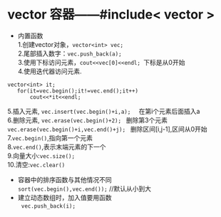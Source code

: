 # vector 容器——#include< vector >

* 内置函数      
1.创建vector对象，`vector<int> vec; `        
2.尾部插入数字：`vec.push_back(a); `         
3.使用下标访问元素，`cout<<vec[0]<<endl; `下标是从0开始          
4.使用迭代器访问元素.                  
 ```
 vector<int> it;               
    for(it=vec.begin();it!=vec.end();it++)          
        cout<<*it<<endl;   
 ```
5.插入元素, `vec.insert(vec.begin()+i,a);  `  在第i个元素后面插入a              
6.删除元素, `vec.erase(vec.begin()+2); `  删除第3个元素              
           `vec.erase(vec.begin()+i,vec.end()+j); `   删除区间[i,j-1],区间从0开始              
7.`vec.begin()`,指向第一个元素              
8.`vec.end()`,表示末端元素的下一个            
9.向量大小:`vec.size();  `          
10.清空:`vec.clear() `   

* 容器中的排序函数与其他情况不同      
`sort(vec.begin(),vec.end());`  //默认从小到大    
* 建立动态数组时，加入值要用函数   
` vec.push_back(i);`  

